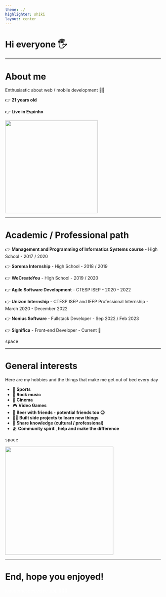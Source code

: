 ```yaml
---
theme: ./
highlighter: shiki
layout: center
---
```


<div class="container">

# Hi everyone 🖐️

</div>

---

<div grid="~ cols-2 gap-2" m="-t-2">

  <div class="ml-10">

  # About me

  Enthusiastic about web / mobile development 👨‍💻

  👉 **21 years old**

  👉 **Live in Espinho**

  </div>
  <img border="rounded" src="https://i.imgur.com/NG44od6.jpg&w=384&q=75" width="300" height="300" class="ml-10 mt-12">
</div>

---

<div class="ml-10">

# Academic / Professional path

  <div class="">

  👉 **Management and Programming of Informatics Systems course** - High School - 2017 / 2020

  </div>

  <div class="">

  👉 **Sorema Internship** - High School - 2018 / 2019

  </div>

  <div class="">

  👉 **WeCreateYou** - High School - 2019 / 2020

  </div>

  <div class="">

  👉 **Agile Software Development** - CTESP ISEP - 2020 - 2022

  </div>

  <div class="">

  👉 **Unizon Internship** - CTESP ISEP and IEFP Professional Internship - March 2020 - December 2022

  </div>

  <div class="">

  👉 **Nonius Software** - Fullstack Developer - Sep 2022 / Feb 2023

  </div>
    
  <div class="">

  👉 **Significa** - Front-end Developer - Current 🥚

  </div>
  
  <KBD space>space</KBD>
</div>

---

<div grid="~ cols-2 gap-2" m="-t-2">

<div class="">

# General interests

Here are my hobbies and the things that make me get out of bed every day

-   🏑 **Sports**
-   🎸 **Rock music**
-   🎥 **Cinema**
-   🎮 **Video Games**
-   🍺 **Beer with friends - potential friends too 😉**
-   🧑‍💻 **Built side projects to learn new things**
-   📕 **Share knowledge (cultural / professional)**
-   🫂 **Community spirit , help and make the difference**

<KBD space>space</KBD>
</div>

<img border="rounded" src="https://i.imgur.com/IR8WBXZ.png" class="mr-12 ml-10 mt-10" width="350">
</div>

---

<div class="container mt-40">

# End, hope you enjoyed!

<div class="gap-2 mt-6">
  <a href="https://joaogomesdev.vercel.app" target="_blank" alt="GitHub"
    class="text-xl icon-btn  !border-none !hover:text-white" style="color: white;">
    joaogomesdev.vercel.app 👨🏻‍💻
  </a>
  <div class="gap-2 mt-6 ml-18">
 
  <a href="https://github.com/joaogomesdev" target="_blank" alt="GitHub"
    class="text-lg icon-btn  !border-none !hover:text-white">
    <carbon-logo-github />
  </a>
  <a href="https://twitter.com/joaogomesdev" target="_blank" alt="GitHub"
    class="text-lg  icon-btn !border-none !hover:text-white">
   <carbon-logo-twitter />
  </a>
  <a href="https://www.linkedin.com/in/joaogomesdev/" target="_blank" alt="GitHub"
    class="text-lg icon-btn !border-none !hover:text-white">
    <carbon-logo-linkedin />
  </a>

   </div>
</div>
</div>